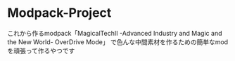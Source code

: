 # Modpack-Project
これから作るmodpack「MagicalTechⅡ -Advanced Industry and Magic and the New World- OverDrive Mode」
で色んな中間素材を作るための簡単なmodを頑張って作るやつです
